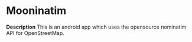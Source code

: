 # Mooninatim 
**Description**
This is an android app which uses the opensource nominatim API for OpenStreetMap.
